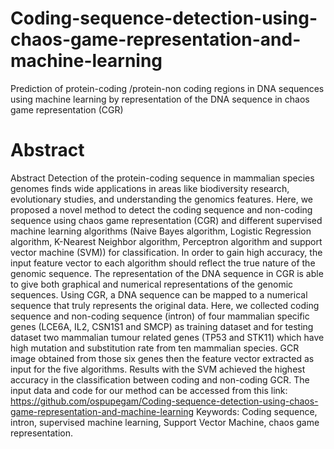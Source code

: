 # Coding-sequence-detection-using-chaos-game-representation-and-machine-learning
 Prediction of protein-coding /protein-non coding regions in DNA sequences using machine learning by representation of the DNA sequence in chaos game representation (CGR) 
# Abstract
Abstract
 Detection of the protein-coding sequence in mammalian species genomes finds wide applications in areas like biodiversity research, evolutionary studies,  and understanding the genomics features.  Here, we proposed a novel method to detect the coding sequence and non-coding sequence using chaos game representation (CGR) and different supervised machine learning algorithms (Naive Bayes algorithm, Logistic Regression algorithm, K-Nearest Neighbor algorithm, Perceptron algorithm and support vector machine (SVM)) for classification. In order to gain high accuracy, the input feature vector to each algorithm should reflect the true nature of the genomic sequence. The representation of the DNA sequence in CGR is able to give both graphical and numerical representations of the genomic sequences. Using CGR, a DNA sequence can be mapped to a numerical sequence that truly represents the original data.  Here, we collected coding sequence and non-coding sequence (intron) of four mammalian specific genes (LCE6A, IL2, CSN1S1 and SMCP) as training dataset and for testing dataset two mammalian tumour related genes (TP53 and STK11) which have high mutation and substitution rate from ten mammalian species. GCR image obtained from those six genes then the feature vector extracted as input for the five algorithms. Results with the SVM achieved the highest accuracy in the classification between coding and non-coding GCR. The input data and code for our method can be accessed from this link: 
https://github.com/ospupegam/Coding-sequence-detection-using-chaos-game-representation-and-machine-learning 
Keywords: Coding sequence, intron, supervised machine learning, Support Vector Machine, chaos game representation.
